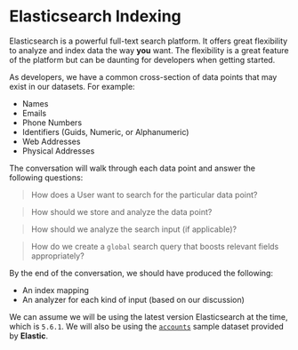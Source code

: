 # Elasticsearch Indexing

Elasticsearch is a powerful full-text search platform. It offers great flexibility to analyze and index data the way **you** want. The flexibility is a great feature of the platform but can be daunting for developers when getting started.

As developers, we have a common cross-section of data points that may exist in our datasets. For example:

- Names
- Emails
- Phone Numbers
- Identifiers (Guids, Numeric, or Alphanumeric)
- Web Addresses
- Physical Addresses

The conversation will walk through each data point and answer the following questions:

> How does a User want to search for the particular data point?

> How should we store and analyze the data point?

> How should we analyze the search input (if applicable)?

> How do we create a `global` search query that boosts relevant fields appropriately?

By the end of the conversation, we should have produced the following:

- An index mapping
- An analyzer for each kind of input (based on our discussion)

We can assume we will be using the latest version Elasticsearch at the time, which is `5.6.1`. We will also be using the [`accounts`](https://download.elastic.co/demos/kibana/gettingstarted/accounts.zip) sample dataset provided by **Elastic**.
